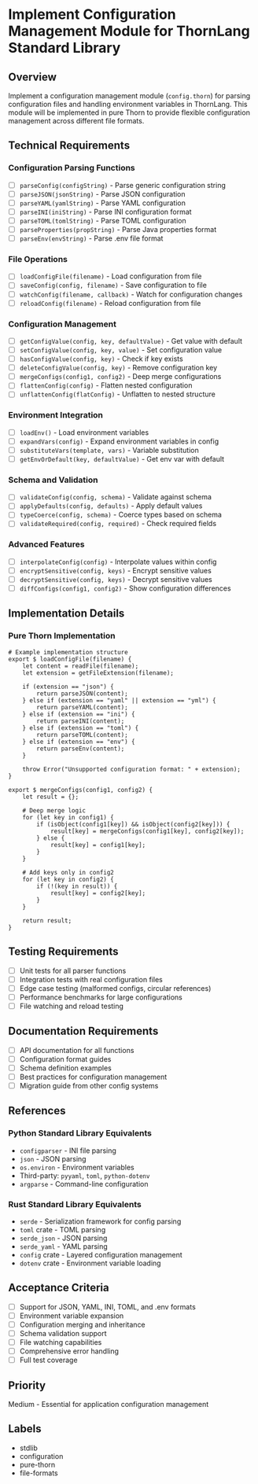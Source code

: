 # Implement Configuration Management Module for ThornLang Standard Library

## Overview
Implement a configuration management module (`config.thorn`) for parsing configuration files and handling environment variables in ThornLang. This module will be implemented in pure Thorn to provide flexible configuration management across different file formats.

## Technical Requirements

### Configuration Parsing Functions
- [ ] `parseConfig(configString)` - Parse generic configuration string
- [ ] `parseJSON(jsonString)` - Parse JSON configuration
- [ ] `parseYAML(yamlString)` - Parse YAML configuration
- [ ] `parseINI(iniString)` - Parse INI configuration format
- [ ] `parseTOML(tomlString)` - Parse TOML configuration
- [ ] `parseProperties(propString)` - Parse Java properties format
- [ ] `parseEnv(envString)` - Parse .env file format

### File Operations
- [ ] `loadConfigFile(filename)` - Load configuration from file
- [ ] `saveConfig(config, filename)` - Save configuration to file
- [ ] `watchConfig(filename, callback)` - Watch for configuration changes
- [ ] `reloadConfig(filename)` - Reload configuration from file

### Configuration Management
- [ ] `getConfigValue(config, key, defaultValue)` - Get value with default
- [ ] `setConfigValue(config, key, value)` - Set configuration value
- [ ] `hasConfigValue(config, key)` - Check if key exists
- [ ] `deleteConfigValue(config, key)` - Remove configuration key
- [ ] `mergeConfigs(config1, config2)` - Deep merge configurations
- [ ] `flattenConfig(config)` - Flatten nested configuration
- [ ] `unflattenConfig(flatConfig)` - Unflatten to nested structure

### Environment Integration
- [ ] `loadEnv()` - Load environment variables
- [ ] `expandVars(config)` - Expand environment variables in config
- [ ] `substituteVars(template, vars)` - Variable substitution
- [ ] `getEnvOrDefault(key, defaultValue)` - Get env var with default

### Schema and Validation
- [ ] `validateConfig(config, schema)` - Validate against schema
- [ ] `applyDefaults(config, defaults)` - Apply default values
- [ ] `typeCoerce(config, schema)` - Coerce types based on schema
- [ ] `validateRequired(config, required)` - Check required fields

### Advanced Features
- [ ] `interpolateConfig(config)` - Interpolate values within config
- [ ] `encryptSensitive(config, keys)` - Encrypt sensitive values
- [ ] `decryptSensitive(config, keys)` - Decrypt sensitive values
- [ ] `diffConfigs(config1, config2)` - Show configuration differences

## Implementation Details

### Pure Thorn Implementation
```thorn
# Example implementation structure
export $ loadConfigFile(filename) {
    let content = readFile(filename);
    let extension = getFileExtension(filename);
    
    if (extension == "json") {
        return parseJSON(content);
    } else if (extension == "yaml" || extension == "yml") {
        return parseYAML(content);
    } else if (extension == "ini") {
        return parseINI(content);
    } else if (extension == "toml") {
        return parseTOML(content);
    } else if (extension == "env") {
        return parseEnv(content);
    }
    
    throw Error("Unsupported configuration format: " + extension);
}

export $ mergeConfigs(config1, config2) {
    let result = {};
    
    # Deep merge logic
    for (let key in config1) {
        if (isObject(config1[key]) && isObject(config2[key])) {
            result[key] = mergeConfigs(config1[key], config2[key]);
        } else {
            result[key] = config1[key];
        }
    }
    
    # Add keys only in config2
    for (let key in config2) {
        if (!(key in result)) {
            result[key] = config2[key];
        }
    }
    
    return result;
}
```

## Testing Requirements
- [ ] Unit tests for all parser functions
- [ ] Integration tests with real configuration files
- [ ] Edge case testing (malformed configs, circular references)
- [ ] Performance benchmarks for large configurations
- [ ] File watching and reload testing

## Documentation Requirements
- [ ] API documentation for all functions
- [ ] Configuration format guides
- [ ] Schema definition examples
- [ ] Best practices for configuration management
- [ ] Migration guide from other config systems

## References

### Python Standard Library Equivalents
- `configparser` - INI file parsing
- `json` - JSON parsing
- `os.environ` - Environment variables
- Third-party: `pyyaml`, `toml`, `python-dotenv`
- `argparse` - Command-line configuration

### Rust Standard Library Equivalents
- `serde` - Serialization framework for config parsing
- `toml` crate - TOML parsing
- `serde_json` - JSON parsing
- `serde_yaml` - YAML parsing
- `config` crate - Layered configuration management
- `dotenv` crate - Environment variable loading

## Acceptance Criteria
- [ ] Support for JSON, YAML, INI, TOML, and .env formats
- [ ] Environment variable expansion
- [ ] Configuration merging and inheritance
- [ ] Schema validation support
- [ ] File watching capabilities
- [ ] Comprehensive error handling
- [ ] Full test coverage

## Priority
Medium - Essential for application configuration management

## Labels
- stdlib
- configuration
- pure-thorn
- file-formats